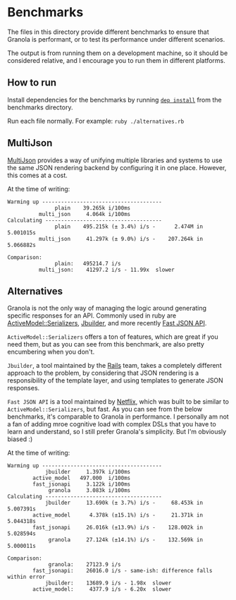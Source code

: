 # Benchmarks

The files in this directory provide different benchmarks to ensure that Granola
is performant, or to test its performance under different scenarios.

The output is from running them on a development machine, so it should be
considered relative, and I encourage you to run them in different platforms.

## How to run

Install dependencies for the benchmarks by running [`dep install`][dep] from the 
benchmarks directory.

Run each file normally. For example: `ruby ./alternatives.rb`

[dep]: https://github.com/djanowski/dep

## MultiJson

[MultiJson][] provides a way of unifying multiple libraries and systems to use
the same JSON rendering backend by configuring it in one place. However, this
comes at a cost.

At the time of writing:

```
Warming up --------------------------------------
               plain    39.265k i/100ms
          multi_json     4.064k i/100ms
Calculating -------------------------------------
               plain    495.215k (± 3.4%) i/s -      2.474M in   5.001015s
          multi_json     41.297k (± 9.0%) i/s -    207.264k in   5.066882s

Comparison:
               plain:   495214.7 i/s
          multi_json:    41297.2 i/s - 11.99x  slower
```

[MultiJson]: https://github.com/intridea/multi_json

## Alternatives

Granola is not the only way of managing the logic around generating specific
responses for an API. Commonly used in ruby are [ActiveModel::Serializers][AMS],
[Jbuilder][], and more recently [Fast JSON API][fjapi].

`ActiveModel::Serializers` offers a ton of features, which are great if you need
them, but as you can see from this benchmark, are also pretty encumbering when
you don't.

`Jbuilder`, a tool maintained by the [Rails][] team, takes a completely
different approach to the problem, by considering that JSON rendering is a
responsibility of the template layer, and using templates to generate JSON
responses.

`Fast JSON API` is a tool maintained by [Netflix][], which was built to be
similar to `ActiveModel::Serializers`, but fast. As you can see from the below
benchmarks, it's comparable to Granola in performance. I personally am not a fan
of adding mroe cognitive load with complex DSLs that you have to learn and
understand, so I still prefer Granola's simplicity. But I'm obviously biased :)

At the time of writing:

```
Warming up --------------------------------------
            jbuilder     1.397k i/100ms
        active_model   497.000  i/100ms
        fast_jsonapi     3.122k i/100ms
             granola     3.083k i/100ms
Calculating -------------------------------------
            jbuilder     13.690k (± 3.7%) i/s -     68.453k in   5.007391s
        active_model      4.378k (±15.1%) i/s -     21.371k in   5.044318s
        fast_jsonapi     26.016k (±13.9%) i/s -    128.002k in   5.028594s
             granola     27.124k (±14.1%) i/s -    132.569k in   5.000011s

Comparison:
             granola:    27123.9 i/s
        fast_jsonapi:    26016.0 i/s - same-ish: difference falls within error
            jbuilder:    13689.9 i/s - 1.98x  slower
        active_model:     4377.9 i/s - 6.20x  slower
```

[AMS]: https://github.com/rails-api/active_model_serializers
[Jbuilder]: https://github.com/rails/jbuilder
[Rails]: https://github.com/rails/rails
[fjapi]: https://github.com/netflix/fast_jsonapi
[Netflix]: https://netflix.github.io
